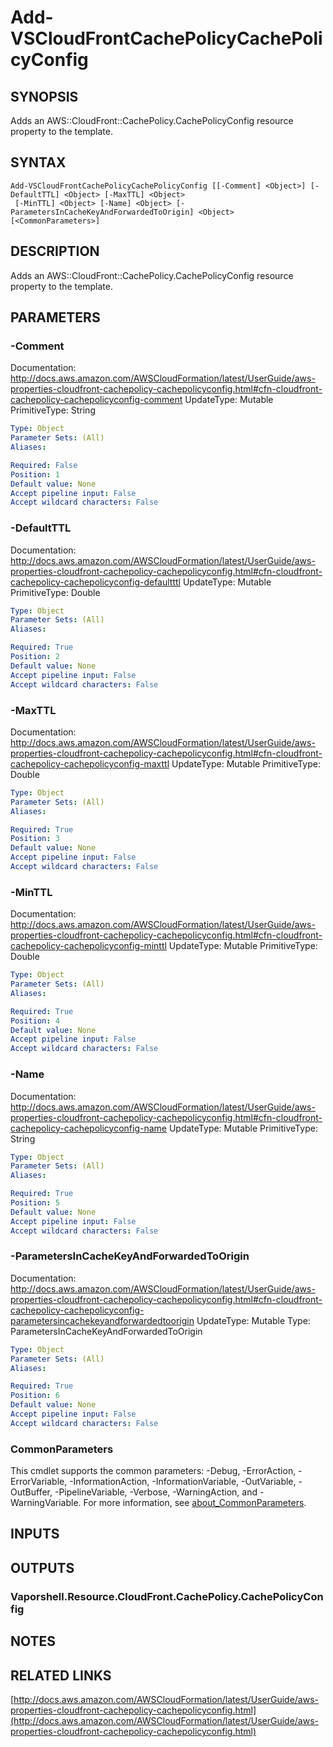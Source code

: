 # Add-VSCloudFrontCachePolicyCachePolicyConfig

## SYNOPSIS
Adds an AWS::CloudFront::CachePolicy.CachePolicyConfig resource property to the template.

## SYNTAX

```
Add-VSCloudFrontCachePolicyCachePolicyConfig [[-Comment] <Object>] [-DefaultTTL] <Object> [-MaxTTL] <Object>
 [-MinTTL] <Object> [-Name] <Object> [-ParametersInCacheKeyAndForwardedToOrigin] <Object> [<CommonParameters>]
```

## DESCRIPTION
Adds an AWS::CloudFront::CachePolicy.CachePolicyConfig resource property to the template.

## PARAMETERS

### -Comment
Documentation: http://docs.aws.amazon.com/AWSCloudFormation/latest/UserGuide/aws-properties-cloudfront-cachepolicy-cachepolicyconfig.html#cfn-cloudfront-cachepolicy-cachepolicyconfig-comment
UpdateType: Mutable
PrimitiveType: String

```yaml
Type: Object
Parameter Sets: (All)
Aliases:

Required: False
Position: 1
Default value: None
Accept pipeline input: False
Accept wildcard characters: False
```

### -DefaultTTL
Documentation: http://docs.aws.amazon.com/AWSCloudFormation/latest/UserGuide/aws-properties-cloudfront-cachepolicy-cachepolicyconfig.html#cfn-cloudfront-cachepolicy-cachepolicyconfig-defaultttl
UpdateType: Mutable
PrimitiveType: Double

```yaml
Type: Object
Parameter Sets: (All)
Aliases:

Required: True
Position: 2
Default value: None
Accept pipeline input: False
Accept wildcard characters: False
```

### -MaxTTL
Documentation: http://docs.aws.amazon.com/AWSCloudFormation/latest/UserGuide/aws-properties-cloudfront-cachepolicy-cachepolicyconfig.html#cfn-cloudfront-cachepolicy-cachepolicyconfig-maxttl
UpdateType: Mutable
PrimitiveType: Double

```yaml
Type: Object
Parameter Sets: (All)
Aliases:

Required: True
Position: 3
Default value: None
Accept pipeline input: False
Accept wildcard characters: False
```

### -MinTTL
Documentation: http://docs.aws.amazon.com/AWSCloudFormation/latest/UserGuide/aws-properties-cloudfront-cachepolicy-cachepolicyconfig.html#cfn-cloudfront-cachepolicy-cachepolicyconfig-minttl
UpdateType: Mutable
PrimitiveType: Double

```yaml
Type: Object
Parameter Sets: (All)
Aliases:

Required: True
Position: 4
Default value: None
Accept pipeline input: False
Accept wildcard characters: False
```

### -Name
Documentation: http://docs.aws.amazon.com/AWSCloudFormation/latest/UserGuide/aws-properties-cloudfront-cachepolicy-cachepolicyconfig.html#cfn-cloudfront-cachepolicy-cachepolicyconfig-name
UpdateType: Mutable
PrimitiveType: String

```yaml
Type: Object
Parameter Sets: (All)
Aliases:

Required: True
Position: 5
Default value: None
Accept pipeline input: False
Accept wildcard characters: False
```

### -ParametersInCacheKeyAndForwardedToOrigin
Documentation: http://docs.aws.amazon.com/AWSCloudFormation/latest/UserGuide/aws-properties-cloudfront-cachepolicy-cachepolicyconfig.html#cfn-cloudfront-cachepolicy-cachepolicyconfig-parametersincachekeyandforwardedtoorigin
UpdateType: Mutable
Type: ParametersInCacheKeyAndForwardedToOrigin

```yaml
Type: Object
Parameter Sets: (All)
Aliases:

Required: True
Position: 6
Default value: None
Accept pipeline input: False
Accept wildcard characters: False
```

### CommonParameters
This cmdlet supports the common parameters: -Debug, -ErrorAction, -ErrorVariable, -InformationAction, -InformationVariable, -OutVariable, -OutBuffer, -PipelineVariable, -Verbose, -WarningAction, and -WarningVariable. For more information, see [about_CommonParameters](http://go.microsoft.com/fwlink/?LinkID=113216).

## INPUTS

## OUTPUTS

### Vaporshell.Resource.CloudFront.CachePolicy.CachePolicyConfig
## NOTES

## RELATED LINKS

[http://docs.aws.amazon.com/AWSCloudFormation/latest/UserGuide/aws-properties-cloudfront-cachepolicy-cachepolicyconfig.html](http://docs.aws.amazon.com/AWSCloudFormation/latest/UserGuide/aws-properties-cloudfront-cachepolicy-cachepolicyconfig.html)

